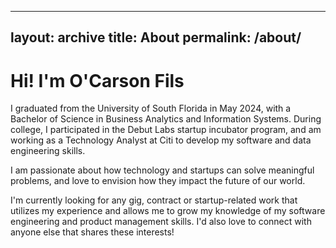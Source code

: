 <!--
---
layout: page
title: About
permalink: /about/
---
-->

<!-- Changed layout from page to archive -->
---
layout: archive 
title: About
permalink: /about/
---

<!-- About Page content -->
# Hi! I'm O'Carson Fils
I graduated from the University of South Florida in May 2024, with a Bachelor of Science in Business Analytics and Information Systems.
During college, I participated in the Debut Labs startup incubator program, and am working as a Technology Analyst at Citi to develop my software and data engineering skills.

I am passionate about how technology and startups can solve meaningful problems, and love to envision how they impact the future of our world.

I'm currently looking for any gig, contract or startup-related work that utilizes my experience and allows me to grow my knowledge of my software engineering and product management skills. 
I'd also love to connect with anyone else that shares these interests!


<!--
This is the base Jekyll theme. You can find out more info about customizing your Jekyll theme, as well as basic Jekyll usage documentation at [jekyllrb.com](https://jekyllrb.com/)

You can find the source code for Minima at GitHub:
[jekyll][jekyll-organization] /
[minima](https://github.com/jekyll/minima)

You can find the source code for Jekyll at GitHub:
[jekyll][jekyll-organization] /
[jekyll](https://github.com/jekyll/jekyll)


[jekyll-organization]: https://github.com/jekyll
-->